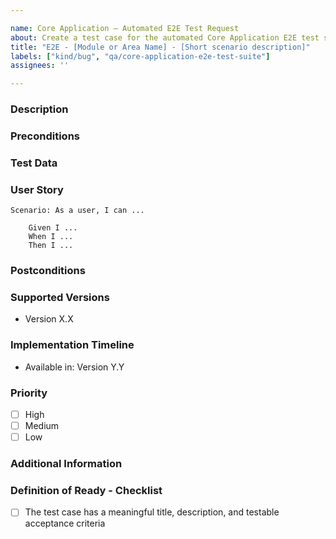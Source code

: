 ```yaml
---

name: Core Application – Automated E2E Test Request
about: Create a test case for the automated Core Application E2E test suite based on a user flow.
title: "E2E - [Module or Area Name] - [Short scenario description]"
labels: ["kind/bug", "qa/core-application-e2e-test-suite"]
assignees: ''

---
```


### Description

<!-- Describe the user flow that this test case is based on, including steps, environment (SaaS or SM), and supported versions. -->

### Preconditions

<!-- Things that must be set up before the test starts.
E.g., existing process instance, logged in as specific user, etc. -->

### Test Data

<!-- [Mandatory field] -->
<!-- Specific data used during the test: e.g., forms, diagrams, etc.. -->

### User Story

<!-- [Mandatory field] -->

```Gherkin
Scenario: As a user, I can ...

    Given I ...
    When I ...
    Then I ...
```

### Postconditions

<!-- Add necessary action that when it is true, the E2E test has completed its task, like cleaning the database -->

### Supported Versions

<!-- List the versions impacted by the feature, including when it was introduced and supported versions. -->
- Version X.X

### Implementation Timeline

<!-- Specify when the feature will be available or when it’s expected to be implemented. -->
- Available in: Version Y.Y

### Priority

- [ ] High
- [ ] Medium
- [ ] Low

### Additional Information

<!-- Add any additional information relevant to the test case, such as references, dependencies, related issues or screen recording -->

### Definition of Ready - Checklist

<!-- The assignee will check the DRI. -->
- [ ] The test case has a meaningful title, description, and testable acceptance criteria

